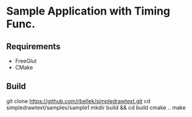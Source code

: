 # Sample Application with Timing Func.
## Requirements
- FreeGlut
- CMake

## Build
git clone https://github.com/rbellek/simpledrawtext.git
cd simpledrawtext/samples/sample1
mkdir build && cd build
cmake ..
make